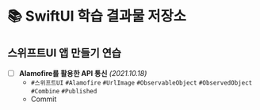 # 📚 SwiftUI 학습 결과물 저장소
## 스위프트UI 앱 만들기 연습
- [ ] **Alamofire를 활용한 API 통신** *(2021.10.18)*
  - `#스위프트UI` `#Alamofire` `#UrlImage` `#ObservableObject` `#ObservedObject` `#Combine` `#Published`
  - Commit
####
